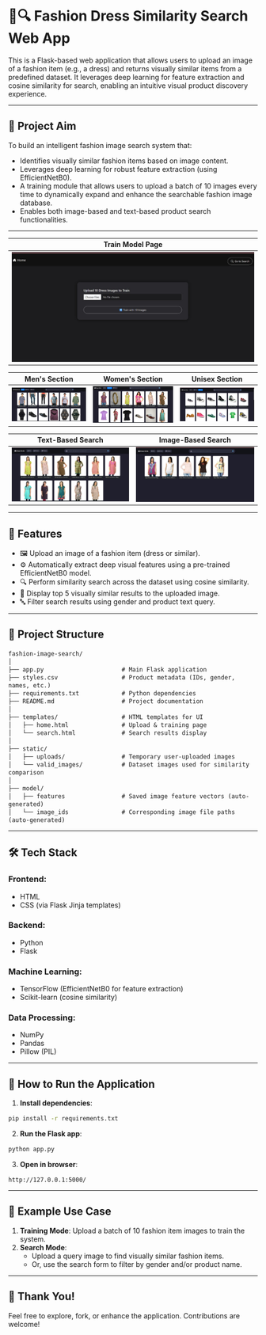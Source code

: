 # 👗🔍 Fashion Dress Similarity Search Web App

This is a Flask-based web application that allows users to upload an image of a fashion item (e.g., a dress) and returns visually similar items from a predefined dataset. It leverages deep learning for feature extraction and cosine similarity for search, enabling an intuitive visual product discovery experience.

---

## 🎯 Project Aim

To build an intelligent fashion image search system that:
- Identifies visually similar fashion items based on image content.
- Leverages deep learning for robust feature extraction (using EfficientNetB0).
- A training module that allows users to upload a batch of 10 images every time to dynamically expand and enhance the searchable fashion image database.
- Enables both image-based and text-based product search functionalities.

---
<!-- 🌟 Project Preview Screenshots Section 🌟 -->

<!-- 🖼️ First Row: Main Training Page for Incremental Model -->
<!-- This screen shows how users can upload 10 images at a time to train the model incrementally (to handle memory efficiently). -->
| **Train Model Page** |
|:---------------------:|
| ![Train Model Page](images/home_screen.jpeg) |

<!-- 🧍‍♂️🧍‍♀️🧑‍🤝‍🧑 Second Row: Category Sections -->
<!-- These three screens demonstrate product filtering by category: Men, Women, and Unisex. Each button loads the relevant section. -->
| **Men's Section** | **Women's Section** | **Unisex Section** |
|:------------------:|:--------------------:|:-------------------:|
| ![Men's Section](images/men_screen.jpeg) | ![Women's Section](images/women_screen.jpeg) | ![Unisex Section](images/unisex_screen.jpeg) |

<!-- 🔍📷 Third Row: Search Capabilities -->
<!-- These screens show the app's search features: 
     1️⃣ Text-based search to retrieve matching products.
     2️⃣ Image-based search to find top-5 visually similar items. -->
| **Text-Based Search** | **Image-Based Search** |
|:----------------------:|:-----------------------:|
| ![Text Search](images/text_search_screen.jpeg) | ![Image Search](images/image_search_screen.jpeg) |

---

## 🚀 Features

- 🖼 Upload an image of a fashion item (dress or similar).
- ⚙️ Automatically extract deep visual features using a pre-trained EfficientNetB0 model.
- 🔍 Perform similarity search across the dataset using cosine similarity.
- 🎯 Display top 5 visually similar results to the uploaded image.
- 🔤 Filter search results using gender and product text query.

---

## 📁 Project Structure

```
fashion-image-search/
│
├── app.py                      # Main Flask application
├── styles.csv                  # Product metadata (IDs, gender, names, etc.)
├── requirements.txt            # Python dependencies
├── README.md                   # Project documentation
│
├── templates/                  # HTML templates for UI
│   ├── home.html               # Upload & training page
│   └── search.html             # Search results display
│
├── static/
│   ├── uploads/                # Temporary user-uploaded images
│   └── valid_images/           # Dataset images used for similarity comparison
│
├── model/
│   ├── features                # Saved image feature vectors (auto-generated)
│   └── image_ids               # Corresponding image file paths (auto-generated)
```

---

## 🛠️ Tech Stack

### **Frontend:**
- HTML
- CSS (via Flask Jinja templates)

### **Backend:**
- Python
- Flask

### **Machine Learning:**
- TensorFlow (EfficientNetB0 for feature extraction)
- Scikit-learn (cosine similarity)

### **Data Processing:**
- NumPy
- Pandas
- Pillow (PIL)

---

## 🚀 How to Run the Application

1. **Install dependencies**:
```bash
pip install -r requirements.txt
```

2. **Run the Flask app**:
```bash
python app.py
```

3. **Open in browser**:
```
http://127.0.0.1:5000/
```

---

## 📸 Example Use Case

1. **Training Mode**: Upload a batch of 10 fashion item images to train the system.
2. **Search Mode**:
   - Upload a query image to find visually similar fashion items.
   - Or, use the search form to filter by gender and/or product name.

---

## 🎉 **Thank You!**

Feel free to explore, fork, or enhance the application. Contributions are welcome!
